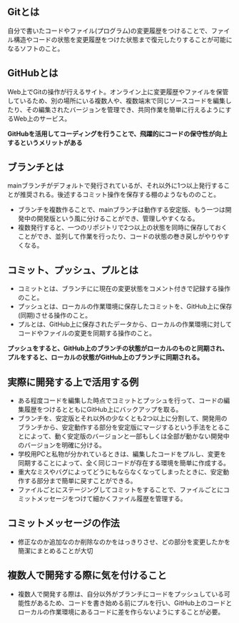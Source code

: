 ## Gitとは
自分で書いたコードやファイル(プログラム)の変更履歴をつけることで、ファイル構造やコードの状態を変更履歴をつけた状態まで復元したりすることが可能になるソフトのこと。
## GitHubとは
Web上でGitの操作が行えるサイト。オンライン上に変更履歴やファイルを保管しているため、別の場所にいる複数人や、複数端末で同じソースコードを編集したり、その編集されたバージョンを管理でき、共同作業を簡単に行えるようにするWeb上のサービス。

**GitHubを活用してコーディングを行うことで、飛躍的にコードの保守性が向上するというメリットがある**

## ブランチとは
mainブランチがデフォルトで発行されているが、それ以外に1つ以上発行することが推奨される。後述するコミット操作を保存する棚のようなもののこと。
- ブランチを複数作ることで、mainブランチは動作する安定版、もう一つは開発中の開発版という風に分けることができ、管理しやすくなる。
- 複数発行すると、一つのリポジトリで2つ以上の状態を同時に保存しておくことができ、並列して作業を行ったり、コードの状態の巻き戻しがやりやすくなる。
## コミット、プッシュ、プルとは
- コミットとは、ブランチにに現在の変更状態をコメント付きで記録する操作のこと。
- プッシュとは、ローカルの作業環境に保存したコミットを、GitHub上に保存(同期)させる操作のこと。
- プルとは、GitHub上に保存されたデータから、ローカルの作業環境に対してコードやファイルの変更を同期する操作のこと。

**プッシュをすると、GitHub上のブランチの状態がローカルのものと同期され、プルをすると、ローカルの状態がGitHub上のブランチに同期される。**

## 実際に開発する上で活用する例 
- ある程度コードを編集した時点でコミットとプッシュを行って、コードの編集履歴をつけるとともにGitHub上にバックアップを取る。
- ブランチを、安定版とそれ以外の少なくとも2つ以上に分割して、開発用のブランチから、安定動作する部分を安定版にマージするという手法をとることによって、動く安定版のバージョンと一部もしくは全部が動かない開発中のバージョンを明確に分ける。
- 学校用PCと私物が分かれているときは、編集したコードをプルし、変更を同期することによって、全く同じコードが存在する環境を簡単に作成する。
- 重大なミスやバグによってどうにもならなくなってしまったときに、安定動作する部分まで簡単に戻すことができる。
- ファイルごとにステージングしてコミットをすることで、ファイルごとにコミットメッセージをつけて細かくファイル履歴を管理する。
## コミットメッセージの作法
- 修正なのか追加なのか削除なのかをはっきりさせ、どの部分を変更したかを簡潔にまとめることが大切
## 複数人で開発する際に気を付けること
- 複数人で開発する際は、自分以外がブランチにコードをプッシュしている可能性があるため、コードを書き始める前にプルを行い、GitHub上のコードとローカルの作業環境にあるコードに差を作らないようにすることが必要。